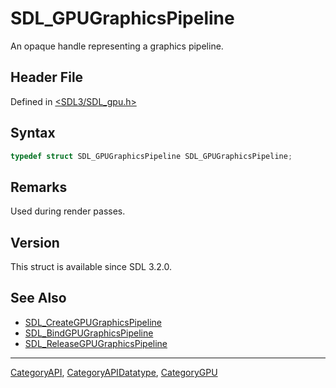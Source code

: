 # SDL_GPUGraphicsPipeline

An opaque handle representing a graphics pipeline.

## Header File

Defined in [<SDL3/SDL_gpu.h>](https://github.com/libsdl-org/SDL/blob/main/include/SDL3/SDL_gpu.h)

## Syntax

```c
typedef struct SDL_GPUGraphicsPipeline SDL_GPUGraphicsPipeline;
```

## Remarks

Used during render passes.

## Version

This struct is available since SDL 3.2.0.

## See Also

- [SDL_CreateGPUGraphicsPipeline](SDL_CreateGPUGraphicsPipeline)
- [SDL_BindGPUGraphicsPipeline](SDL_BindGPUGraphicsPipeline)
- [SDL_ReleaseGPUGraphicsPipeline](SDL_ReleaseGPUGraphicsPipeline)






----
[CategoryAPI](CategoryAPI), [CategoryAPIDatatype](CategoryAPIDatatype), [CategoryGPU](CategoryGPU)

